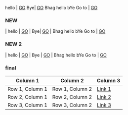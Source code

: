 hello | [GO](www.github.com)
Bye| [GO](www.google.com)
Bhag hello bYe Go to | [GO](www.google.com)

### NEW

| hello | [GO](www.github.com)
| Bye| [GO](www.google.com)
| Bhag hello bYe Go to | [GO](www.google.com)

### NEW 2

| hello                | [GO](www.github.com)
| Bye                  | [GO](www.google.com)
| Bhag hello bYe Go to | [GO](www.google.com)

### final

| Column 1 | Column 2 | Column 3 |
| --- | --- | --- |
| Row 1, Column 1 | Row 1, Column 2 | [Link 1](https://example.com/link-1) |
| Row 2, Column 1 | Row 2, Column 2 | [Link 2](https://example.com/link-2) |
| Row 3, Column 1 | Row 3, Column 2 | [Link 3](https://example.com/link-3) |
